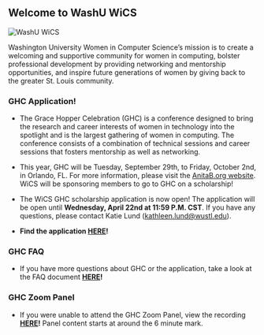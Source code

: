 ## Welcome to WashU WiCS

![WashU WiCS](https://drive.google.com/open?id=1tBSjzfCi1H9Tg_mSRz2eaEvF5oY3cmc0)

Washington University Women in Computer Science’s mission is to create a welcoming and supportive community for women in computing, bolster professional development by providing networking and mentorship opportunities, and inspire future generations of women by giving back to the greater St. Louis community.


### GHC Application!

- The Grace Hopper Celebration (GHC) is a conference designed to bring the research and career interests of women in technology into the spotlight and is the largest gathering of women in computing. The conference consists of a combination of technical sessions and career sessions that fosters mentorship as well as networking. 

- This year, GHC will be Tuesday, September 29th, to Friday, October 2nd, in Orlando, FL. For more information, please visit the [AnitaB.org website](https://ghc.anitab.org/). WiCS will be sponsoring members to go to GHC on a scholarship!

- The WiCS GHC scholarship application is now open! The application will be open until **Wednesday, April 22nd at 11:59 P.M. CST**. If you have any questions, please contact Katie Lund (kathleen.lund@wustl.edu). 

- **Find the application [HERE](https://docs.google.com/forms/d/e/1FAIpQLSc3JYORXnNlGl3bTe7rJKN0Wf7onl-j6sOzRSCYw6Z8wkStSA/viewform)!**

### GHC FAQ

- If you have more questions about GHC or the application, take a look at the FAQ document **[HERE](https://docs.google.com/document/d/1ffBfKiZRechLM7BKk7BLEN716L6DTOvKGBE7l4zswmU/edit)!**

### GHC Zoom Panel

- If you were unable to attend the GHC Zoom Panel, view the recording **[HERE](https://drive.google.com/open?id=1M2t8wtYsM3W1l9eKdHDsu95HJ32WDJ5u)!** Panel content starts at around the 6 minute mark.
